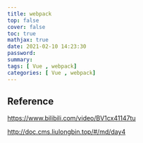 ```yaml
---
title: webpack
top: false
cover: false
toc: true
mathjax: true
date: 2021-02-10 14:23:30
password:
summary:
tags: [ Vue , webpack]
categories: [ Vue , webpack]
---
```




## 	Reference

https://www.bilibili.com/video/BV1cx41147tu

http://doc.cms.liulongbin.top/#/md/day4